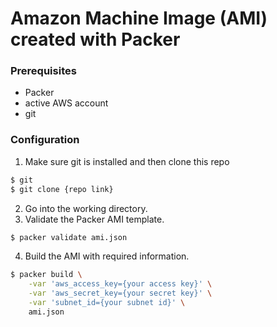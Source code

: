 # Amazon Machine Image (AMI) created with Packer

### Prerequisites

  - Packer
  - active AWS account
  - git

### Configuration
1. Make sure git is installed and then clone this repo
```sh
$ git
$ git clone {repo link}
```
2. Go into the working directory.
3. Validate the Packer AMI template.
```sh
$ packer validate ami.json
```
4. Build the AMI with required information. 

```sh
$ packer build \
    -var 'aws_access_key={your access key}' \
    -var 'aws_secret_key={your secret key}' \
    -var 'subnet_id={your subnet id}' \
    ami.json
```

